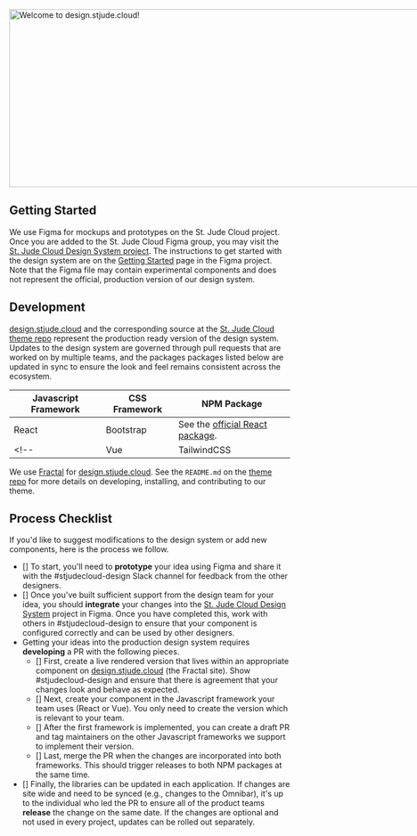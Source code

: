 <img src="{{ path '/images/design-cover-img@2x.jpg' }}" alt="Welcome to design.stjude.cloud!" width="1280px" height="320px" style="max-width: unset"/>

## Getting Started

We use Figma for mockups and prototypes on the St. Jude Cloud project. Once you are added to the St. Jude Cloud Figma group, you may visit the [St. Jude Cloud Design System project][figma-dsm]. The instructions to get started with the design system are on the [Getting Started][getting-started-dsm] page in the Figma project. Note that the Figma file may contain experimental components and does not represent the official, production version of our design system.

## Development

[design.stjude.cloud] and the corresponding source at the [St. Jude Cloud theme repo][theme-repo] represent the production ready version of the design system. Updates to the design system are governed through pull requests that are worked on by multiple teams, and the packages packages listed below are updated in sync to ensure the look and feel remains consistent across the ecosystem.

| Javascript Framework | CSS Framework | NPM Package                                      |
| -------------------- | ------------- | ------------------------------------------------ |
| React                | Bootstrap     | See the [official React package][react-package]. |
<!-- | Vue                  | TailwindCSS   | See the [official Vue package][vue-package].     | -->

We use [Fractal][fractal] for [design.stjude.cloud]. See the `README.md` on the [theme repo][readme] for more details on developing, installing, and contributing to our theme.

## Process Checklist

If you'd like to suggest modifications to the design system or add new components, here is the process we follow.

- [] To start, you'll need to **prototype** your idea using Figma and share it with the #stjudecloud-design Slack channel for feedback from the other designers.
- [] Once you've built sufficient support from the design team for your idea, you should **integrate** your changes into the [St. Jude Cloud Design System][figma-dsm] project in Figma. Once you have completed this, work with others in #stjudecloud-design to ensure that your component is configured correctly and can be used by other designers.
- Getting your ideas into the production design system requires **developing** a PR with the following pieces.
  - [] First, create a live rendered version that lives within an appropriate component on [design.stjude.cloud] (the Fractal site). Show #stjudecloud-design and ensure that there is agreement that your changes look and behave as expected.
  - [] Next, create your component in the Javascript framework your team uses (React or Vue). You only need to create the version which is relevant to your team.
  - [] After the first framework is implemented, you can create a draft PR and tag maintainers on the other Javascript frameworks we support to implement their version.
  - [] Last, merge the PR when the changes are incorporated into both frameworks. This should trigger releases to both NPM packages at the same time.
- [] Finally, the libraries can be updated in each application. If changes are site wide and need to be synced (e.g., changes to the Omnibar), it's up to the individual who led the PR to ensure all of the product teams **release** the change on the same date. If the changes are optional and not used in every project, updates can be rolled out separately.

[fractal]: https://fractal.build
[figma-dsm]: https://www.figma.com/file/SggB3UbUHRylKMZkikdZUB/St.-Jude-Cloud-Design-System
[getting-started-dsm]: https://www.figma.com/file/SggB3UbUHRylKMZkikdZUB/St.-Jude-Cloud-Design-System?node-id=155%3A29310
[design.stjude.cloud]: https://design.stjude.cloud
[theme-repo]: https://github.com/stjudecloud/theme
[readme]: https://github.com/stjudecloud/theme#readme
[react-package]: https://www.npmjs.com/package/@stjudecloud/theme-react
[vue-package]: https://www.npmjs.com/package/@stjudecloud/theme-vue